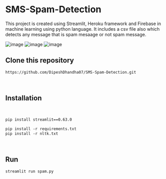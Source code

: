 # SMS-Spam-Detection
This project is created using Streamlit, Heroku framework and Firebase in machine learning using python language. It includes a csv file also which detects any message that is spam mesaage or not spam message.
<br>

![image](https://github.com/DipeshDhandha07/SMS-Spam-Detection/assets/55910147/a6e6ab09-953f-45fa-8962-fe49a6af3dc8)
![image](https://github.com/DipeshDhandha07/SMS-Spam-Detection/assets/55910147/1235b96a-b142-42a8-955f-71463043bd48)
![image](https://github.com/DipeshDhandha07/SMS-Spam-Detection/assets/55910147/1a797b9e-9285-4517-8121-bc0e023e606c)

## Clone this repository
```html
https://github.com/DipeshDhandha07/SMS-Spam-Detection.git
```
<br>

## Installation
<br>

```html
pip install streamlit==0.63.0
```
```html
pip install -r requirements.txt
pip install -r nltk.txt
```
<br>

## Run

```html
streamlit run spam.py
```
<br>


